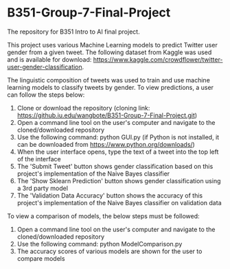 # B351-Group-7-Final-Project
The repository for B351 Intro to AI final project.

This project uses various Machine Learning models to predict Twitter user gender from a given tweet. The following dataset from Kaggle was used and is available for download: https://www.kaggle.com/crowdflower/twitter-user-gender-classification.

The linguistic composition of tweets was used to train and use machine learning models to classify tweets by gender. To view predictions, a user can follow the steps below:
  1. Clone or download the repository (cloning link: https://github.iu.edu/wangbote/B351-Group-7-Final-Project.git)
  2. Open a command line tool on the user's computer and navigate to the cloned/downloaded repository
  3. Use the following command: python GUI.py (if Python is not installed, it can be downloaded from https://www.python.org/downloads/)
  4. When the user interface opens, type the text of a tweet into the top left of the interface
  5. The 'Submit Tweet' button shows gender classification based on this project's implementation of the Naive Bayes classifier
  6. The 'Show Sklearn Prediction' button shows gender classification using a 3rd party model
  7. The 'Validation Data Accuracy' button shows the accuracy of this project's implementation of the Naive Bayes classifier on validation data
  
To view a comparison of models, the below steps must be followed:
  1. Open a command line tool on the user's computer and navigate to the cloned/downloaded repository
  2. Use the following command: python ModelComparison.py
  3. The accuracy scores of various models are shown for the user to compare models
